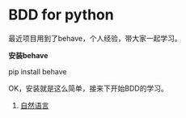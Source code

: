 # BDD for python

最近项目用到了behave，个人经验，带大家一起学习。

**安装behave**

pip install behave

OK，安装就是这么简单，接来下开始BDD的学习。

1. [自然语言](./simple/feature.md)

